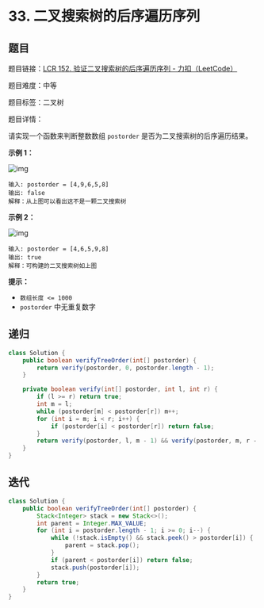 # 33. 二叉搜索树的后序遍历序列

## 题目

题目链接：[LCR 152. 验证二叉搜索树的后序遍历序列 - 力扣（LeetCode）](https://leetcode.cn/problems/er-cha-sou-suo-shu-de-hou-xu-bian-li-xu-lie-lcof/description/)

题目难度：中等

题目标签：二叉树

题目详情：

请实现一个函数来判断整数数组 `postorder` 是否为二叉搜索树的后序遍历结果。

**示例 1：**

![img](https://pic.leetcode.cn/1706665328-rfvWhs-%E6%88%AA%E5%B1%8F2024-01-31%2009.41.48.png)

```
输入: postorder = [4,9,6,5,8]
输出: false 
解释：从上图可以看出这不是一颗二叉搜索树
```

**示例 2：**

![img](https://pic.leetcode.cn/1694762510-vVpTic-%E5%89%91%E6%8C%8733.png)

```
输入: postorder = [4,6,5,9,8]
输出: true 
解释：可构建的二叉搜索树如上图
```

**提示：**

- `数组长度 <= 1000`
- `postorder` 中无重复数字



## 递归

``` java
class Solution {
    public boolean verifyTreeOrder(int[] postorder) {
        return verify(postorder, 0, postorder.length - 1);
    }

    private boolean verify(int[] postorder, int l, int r) {
        if (l >= r) return true;
        int m = l;
        while (postorder[m] < postorder[r]) m++;
        for (int i = m; i < r; i++) {
            if (postorder[i] < postorder[r]) return false;
        }
        return verify(postorder, l, m - 1) && verify(postorder, m, r - 1);
    }
}
```



## 迭代

``` java
class Solution {
    public boolean verifyTreeOrder(int[] postorder) {
        Stack<Integer> stack = new Stack<>();
        int parent = Integer.MAX_VALUE;
        for (int i = postorder.length - 1; i >= 0; i--) {
            while (!stack.isEmpty() && stack.peek() > postorder[i]) {
                parent = stack.pop();
            }
            if (parent < postorder[i]) return false;
            stack.push(postorder[i]);
        }
        return true;
    }
}
```